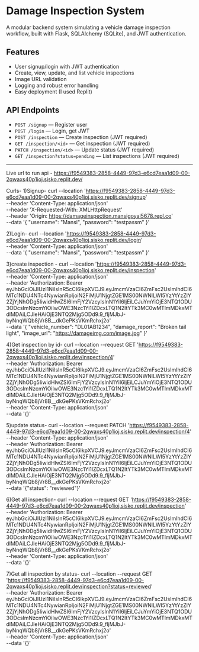 # Damage Inspection System

A modular backend system simulating a vehicle damage inspection workflow, built with Flask, SQLAlchemy (SQLite), and JWT authentication.

## Features
- User signup/login with JWT authentication
- Create, view, update, and list vehicle inspections
- Image URL validation
- Logging and robust error handling
- Easy deployment (I used Replit)


## API Endpoints
- `POST /signup` — Register user
- `POST /login` — Login, get JWT
- `POST /inspection` — Create inspection (JWT required)
- `GET /inspection/<id>` — Get inspection (JWT required)
- `PATCH /inspection/<id>` — Update status (JWT required)
- `GET /inspection?status=pending` — List inspections (JWT required)

---

Live url to run api - https://f9549383-2858-4449-97d3-e6cd7eaa1d09-00-2qwaxs40p1ioj.sisko.replit.dev/

Curls-
1)Signup-
curl --location 'https://f9549383-2858-4449-97d3-e6cd7eaa1d09-00-2qwaxs40p1ioj.sisko.replit.dev/signup' \
--header 'Content-Type: application/json' \
--header 'X-Requested-With: XMLHttpRequest' \
--header 'Origin: https://damageinspection.mansigoyal5678.repl.co' \
--data '{
    "username": "Mansi",
    "password": "testpassm"
}'

2)Login-
curl --location 'https://f9549383-2858-4449-97d3-e6cd7eaa1d09-00-2qwaxs40p1ioj.sisko.replit.dev/login' \
--header 'Content-Type: application/json' \
--data '{
    "username": "Mansi",
    "password": "testpassm"
}'

3)create inspection -
curl --location 'https://f9549383-2858-4449-97d3-e6cd7eaa1d09-00-2qwaxs40p1ioj.sisko.replit.dev/inspection' \
--header 'Content-Type: application/json' \
--header 'Authorization: Bearer eyJhbGciOiJIUzI1NiIsInR5cCI6IkpXVCJ9.eyJmcmVzaCI6ZmFsc2UsImlhdCI6MTc1NDU4NTc4NywianRpIjoiN2FiMjU1NjgtZGE1MS00NWNlLWI5YzYtYzZlY2ZjYjNhODg5IiwidHlwZSI6ImFjY2VzcyIsInN1YiI6IjEiLCJuYmYiOjE3NTQ1ODU3ODcsImNzcmYiOiIwOWE3Nzc1Yi1lZDcxLTQ1N2ItYTk3MC0wMTlmMDkxMTdlMDAiLCJleHAiOjE3NTQ2Mjg5ODd9.9_fljMJbJ-byNnqWQb8jVr8B__dkGePKsVKmRchxj2o' \
--data '{
    "vehicle_number": "DL01AB1234",
    "damage_report": "Broken tail light",
    "image_url": "https://damageimg.com/image.jpg"
}'

4)Get inspection by id-
curl --location --request GET 'https://f9549383-2858-4449-97d3-e6cd7eaa1d09-00-2qwaxs40p1ioj.sisko.replit.dev/inspection/4' \
--header 'Authorization: Bearer eyJhbGciOiJIUzI1NiIsInR5cCI6IkpXVCJ9.eyJmcmVzaCI6ZmFsc2UsImlhdCI6MTc1NDU4NTc4NywianRpIjoiN2FiMjU1NjgtZGE1MS00NWNlLWI5YzYtYzZlY2ZjYjNhODg5IiwidHlwZSI6ImFjY2VzcyIsInN1YiI6IjEiLCJuYmYiOjE3NTQ1ODU3ODcsImNzcmYiOiIwOWE3Nzc1Yi1lZDcxLTQ1N2ItYTk3MC0wMTlmMDkxMTdlMDAiLCJleHAiOjE3NTQ2Mjg5ODd9.9_fljMJbJ-byNnqWQb8jVr8B__dkGePKsVKmRchxj2o' \
--header 'Content-Type: application/json' \
--data '{}'

5)update status-
curl --location --request PATCH 'https://f9549383-2858-4449-97d3-e6cd7eaa1d09-00-2qwaxs40p1ioj.sisko.replit.dev/inspection/4' \
--header 'Content-Type: application/json' \
--header 'Authorization: Bearer eyJhbGciOiJIUzI1NiIsInR5cCI6IkpXVCJ9.eyJmcmVzaCI6ZmFsc2UsImlhdCI6MTc1NDU4NTc4NywianRpIjoiN2FiMjU1NjgtZGE1MS00NWNlLWI5YzYtYzZlY2ZjYjNhODg5IiwidHlwZSI6ImFjY2VzcyIsInN1YiI6IjEiLCJuYmYiOjE3NTQ1ODU3ODcsImNzcmYiOiIwOWE3Nzc1Yi1lZDcxLTQ1N2ItYTk3MC0wMTlmMDkxMTdlMDAiLCJleHAiOjE3NTQ2Mjg5ODd9.9_fljMJbJ-byNnqWQb8jVr8B__dkGePKsVKmRchxj2o' \
--data '{"status": "reviewed"}'

6)Get all inspection-
curl --location --request GET 'https://f9549383-2858-4449-97d3-e6cd7eaa1d09-00-2qwaxs40p1ioj.sisko.replit.dev/inspection' \
--header 'Authorization: Bearer eyJhbGciOiJIUzI1NiIsInR5cCI6IkpXVCJ9.eyJmcmVzaCI6ZmFsc2UsImlhdCI6MTc1NDU4NTc4NywianRpIjoiN2FiMjU1NjgtZGE1MS00NWNlLWI5YzYtYzZlY2ZjYjNhODg5IiwidHlwZSI6ImFjY2VzcyIsInN1YiI6IjEiLCJuYmYiOjE3NTQ1ODU3ODcsImNzcmYiOiIwOWE3Nzc1Yi1lZDcxLTQ1N2ItYTk3MC0wMTlmMDkxMTdlMDAiLCJleHAiOjE3NTQ2Mjg5ODd9.9_fljMJbJ-byNnqWQb8jVr8B__dkGePKsVKmRchxj2o' \
--header 'Content-Type: application/json' \
--data '{}'

7)Get all inspection by status-
curl --location --request GET 'https://f9549383-2858-4449-97d3-e6cd7eaa1d09-00-2qwaxs40p1ioj.sisko.replit.dev/inspection?status=reviewed' \
--header 'Authorization: Bearer eyJhbGciOiJIUzI1NiIsInR5cCI6IkpXVCJ9.eyJmcmVzaCI6ZmFsc2UsImlhdCI6MTc1NDU4NTc4NywianRpIjoiN2FiMjU1NjgtZGE1MS00NWNlLWI5YzYtYzZlY2ZjYjNhODg5IiwidHlwZSI6ImFjY2VzcyIsInN1YiI6IjEiLCJuYmYiOjE3NTQ1ODU3ODcsImNzcmYiOiIwOWE3Nzc1Yi1lZDcxLTQ1N2ItYTk3MC0wMTlmMDkxMTdlMDAiLCJleHAiOjE3NTQ2Mjg5ODd9.9_fljMJbJ-byNnqWQb8jVr8B__dkGePKsVKmRchxj2o' \
--header 'Content-Type: application/json' \
--data '{}'
